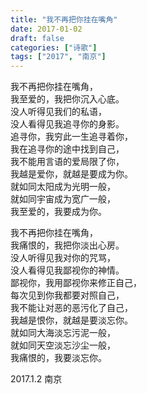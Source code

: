 ```yaml
---
title: "我不再把你挂在嘴角"
date: 2017-01-02
draft: false
categories: ["诗歌"]
tags: ["2017", "南京"]
---
```


我不再把你挂在嘴角，  
我至爱的，我把你沉入心底。  
没人听得见我们的私语，  
没人看得见我追寻你的身影。  
追寻你，我穷此一生追寻着你，  
我在追寻你的途中找到自己，  
我不能用言语的爱局限了你，  
我越是爱你，就越是要成为你。  
就如同太阳成为光明一般，  
就如同宇宙成为宽广一般，  
我至爱的，我要成为你。  

我不再把你挂在嘴角，  
我痛恨的，我把你淡出心房。  
没人听得见我对你的咒骂，  
没人看得见我鄙视你的神情。  
鄙视你，我用鄙视你来修正自己，  
每次见到你我都要对照自己，  
我不能让对恶的恶污化了自己，  
我越是恨你，就越是要淡忘你。  
就如同大海淡忘污泥一般，  
就如同天空淡忘沙尘一般，  
我痛恨的，我要淡忘你。  

2017.1.2 南京  
